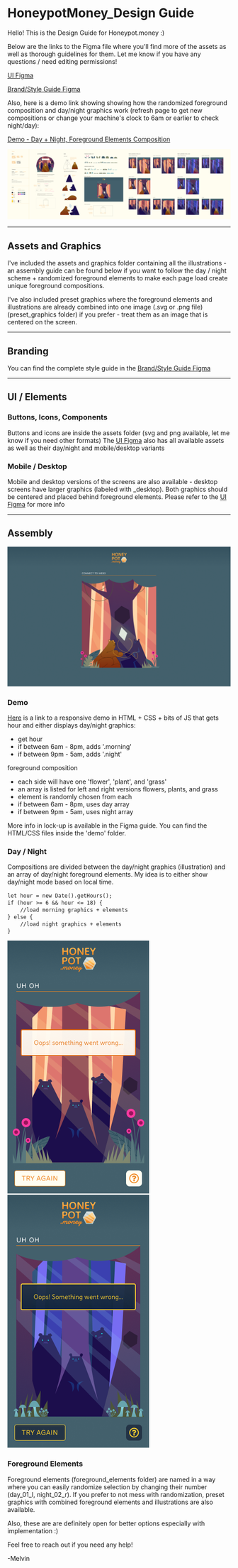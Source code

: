 # HoneypotMoney_Design Guide
 Hello! This is the Design Guide for Honeypot.money :)
 
 Below are the links to the Figma file where you'll find more of the assets as well as thorough guidelines for them. Let me know if you have any questions / need editing permissions!


[UI Figma](https://www.figma.com/file/HlsjRxOOuz4LiB8JvMTE1L/Honeypot.money_UI?node-id=85%3A0)

[Brand/Style Guide Figma](https://www.figma.com/file/4wdEvfIvzTlMbllb39Wrnc/Honeypot.money_Branding?node-id=41%3A0)

Also, here is a demo link showing showing how the randomized foreground composition and day/night graphics work (refresh page to get new compositions or change your machine's clock to 6am or earlier to check night/day):

[Demo - Day + Night, Foreground Elements Composition](https://supersecretbanana.com/honeypot/demo/)

![](Style_Guide.png)

---
## Assets and Graphics

I've included the assets and graphics folder containing all the illustrations - an assembly guide can be found below if you want to follow the day / night scheme + randomized foreground elements to make each page load create unique foreground compositions.

I've also included preset graphics where the foreground elements and illustrations are already combined into one image (.svg or .png file) (preset_graphics folder) if you prefer - treat them as an image that is centered on the screen.

---
## Branding

You can find the complete style guide in the [Brand/Style Guide Figma](https://www.figma.com/file/4wdEvfIvzTlMbllb39Wrnc/Honeypot.money_Branding?node-id=41%3A0)

---
## UI / Elements

### Buttons, Icons, Components

Buttons and icons are inside the assets folder (svg and png available, let me know if you need other formats) The [UI Figma](https://www.figma.com/file/HlsjRxOOuz4LiB8JvMTE1L/Honeypot.money_UI?node-id=85%3A0) also has all available assets as well as their day/night and mobile/desktop variants 

### Mobile / Desktop

Mobile and desktop versions of the screens are also available - desktop screens have larger graphics (labeled with _desktop). Both graphics should be centered and placed behind foreground elements. Please refer to the [UI Figma](https://www.figma.com/file/HlsjRxOOuz4LiB8JvMTE1L/Honeypot.money_UI?node-id=85%3A0) for more info

---
## Assembly

![](sample_desktopComp.png)

### Demo
[Here](https://supersecretbanana.com/honeypot/demo/) is a link to a responsive demo in HTML + CSS + bits of JS that gets hour and either displays day/night graphics:

- get hour
- if between 6am - 8pm, adds '.morning'
- if between 9pm - 5am, adds '.night'

foreground composition
- each side will have one 'flower', 'plant', and 'grass'
- an array is listed for left and right versions flowers, plants, and grass
- element is randomly chosen from each
- if between 6am - 8pm, uses day array
- if between 9pm - 5am, uses night array

More info in lock-up is available in the Figma guide. You can find the HTML/CSS files inside the 'demo' folder.

### Day / Night
Compositions are divided between the day/night graphics (illustration) and an array of day/night foreground elements. My idea is to either show day/night mode based on local time.

```
let hour = new Date().getHours();
if (hour >= 6 && hour <= 18) {
    //load morning graphics + elements
} else {
    //load night graphics + elements
}
```

![](Fail_Day.png)
![](Fail_Night.png)

### Foreground Elements
Foreground elements (foreground_elements folder) are named in a way where you can easily randomize selection by changing their number (day_01_l, night_02_r). If you prefer to not mess with randomization, preset graphics with combined foreground elements and illustrations are also available. 

Also, these are are definitely open for better options especially with implementation :)

Feel free to reach out if you need any help!

-Melvin